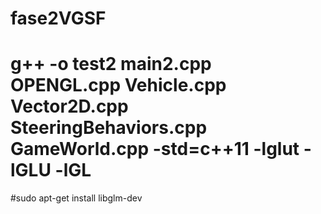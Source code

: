 # fase2VGSF
# g++ -o test2 main2.cpp OPENGL.cpp Vehicle.cpp Vector2D.cpp SteeringBehaviors.cpp GameWorld.cpp -std=c++11 -lglut -lGLU -lGL
#sudo apt-get install libglm-dev
